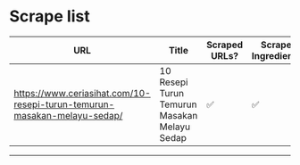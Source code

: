 # Scrape list

| URL | Title | Scraped URLs? | Scraped Ingredients? | Dataset File |
|-|-|-|-|-|
| https://www.ceriasihat.com/10-resepi-turun-temurun-masakan-melayu-sedap/ | 10 Resepi Turun Temurun Masakan Melayu Sedap | ✅ | ✅ | [ceriasihat.com_10-resepi-turun-temurun-masakan-melayu-sedap.yml](scrape/ceriasihat.com_10-resepi-turun-temurun-masakan-melayu-sedap.yml) |
---